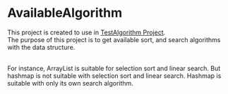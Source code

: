 # AvailableAlgorithm
This project is created to use in [TestAlgorithm Project](https://github.com/AhmetEminSaglik/TestAlgorithm).
<br>The purpose of this project is to get available sort, and search algorithms with the data structure.

<br>For instance, ArrayList is suitable for selection sort and linear search. But hashmap is not suitable with selection sort and linear search.
Hashmap is suitable with only its own search algorithm.
